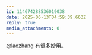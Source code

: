 ```yaml
---
id: 114674288536019038
date: 2025-06-13T04:59:39.663Z
reply: true
media_attachments: 0
---
```


[@laozhang](https://suo.si/@laozhang) 有很多妙用。

